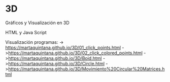 # 3D
Gráficos y Visualización en 3D

HTML y Java Script


Visualización programas:
-> https://martaquintana.github.io/3D/01_click_points.html
->https://martaquintana.github.io/3D/02_click_colored_points.html
->https://martaquintana.github.io/3D/Boid.html
->https://martaquintana.github.io/3D/Circle.html
->https://martaquintana.github.io/3D/Movimiento%20Circular%20Matrices.html

